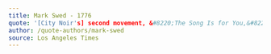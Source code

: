 ```yaml
---
title: Mark Swed - 1776
quote: '[City Noir's] second movement, &#8220;The Song Is for You,&#8221; is softer and, on the surface, sweeter than the first, and jazzy. I heard hints of Gershwin in the horns after a flamboyant saxophone solo played by Timothy McAllister.'
author: /quote-authors/mark-swed
source: Los Angeles Times
---
```

